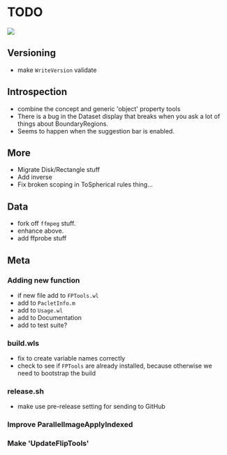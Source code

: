 # TODO

![](icon.png)

## Versioning
- make `WriteVersion` validate

## Introspection
- combine the concept and generic 'object' property tools
- There is a bug in the Dataset display that breaks when you ask a lot of things about BoundaryRegions.
- Seems to happen when the suggestion bar is enabled.

## More
- Migrate Disk/Rectangle stuff 
- Add inverse
- Fix broken scoping in ToSpherical rules thing...

## Data
- fork off `ffmpeg` stuff.
- enhance above.
- add ffprobe stuff

## Meta

### Adding new function
- if new file add to `FPTools.wl`
- add to `PacletInfo.m`
- add to `Usage.wl`
- add to Documentation
- add to test suite?

### build.wls
- fix to create variable names correctly
- check to see if `FPTools` are already installed, because otherwise we need to bootstrap the build

### release.sh
- make use pre-release setting for sending to GitHub

### Improve ParallelImageApplyIndexed

### Make 'UpdateFlipTools'
